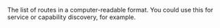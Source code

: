 The list of routes in a computer-readable format.
You could use this for service or capability discovery, for example.
